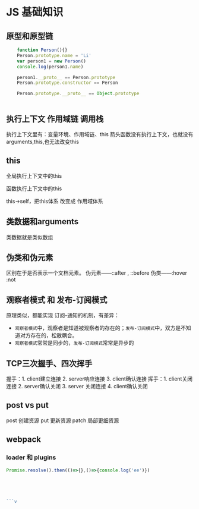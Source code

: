 # JS 基础知识

## 原型和原型链

```javascript
    function Person(){}
    Person.prototype.name = 'Li'
    var person1 = new Person()
    console.log(person1.name)

    person1.__proto__ == Person.prototype
    Person.prototype.constructor == Person

    Person.prototype.__proto__ == Object.prototype
```

```javascript

```


## 执行上下文 作用域链 调用栈

执行上下文里有：变量环境、作用域链、this
箭头函数没有执行上下文，也就没有arguments,this,也无法改变this


## this

全局执行上下文中的this

函数执行上下文中的this

this->self，把this体系 改变成 作用域体系 

## 类数据和arguments

类数据就是类似数组

## 伪类和伪元素

区别在于是否表示一个文档元素。
伪元素——::after , ::before
伪类——:hover :not

## 观察者模式 和 发布-订阅模式

原理类似，都能实现 订阅-通知的机制，有差异：
- `观察者模式`中，观察者是知道被观察者的存在的；`发布-订阅模式`中，双方是不知道对方存在的，松散耦合。
- `观察者模式`常常是同步的，`发布-订阅模式`常常是异步的

## TCP三次握手、四次挥手
握手：1. client建立连接 2. server响应连接 3. client确认连接
挥手：1. client关闭连接 2. server确认关闭 3. server 关闭连接 4. client确认关闭


## post vs put

post 创建资源
put 更新资源
patch 局部更细资源

## webpack

### loader 和 plugins




```javascript
Promise.resolve().then(()=>{},()=>{console.log('ee')})
```
```javascript

```
```javascript

```
```javascript

```
```javascript

```v
